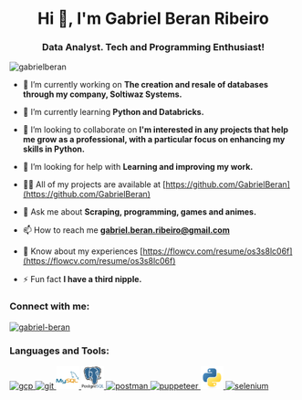 <h1 align="center">Hi 👋, I'm Gabriel Beran Ribeiro</h1>
<h3 align="center">Data Analyst. Tech and Programming Enthusiast!</h3>

<p align="left"> <img src="https://komarev.com/ghpvc/?username=gabrielberan&label=Profile%20views&color=0e75b6&style=flat" alt="gabrielberan" /> </p>

- 🔭 I’m currently working on **The creation and resale of databases through my company, Soltiwaz Systems.**

- 🌱 I’m currently learning **Python and Databricks.**

- 👯 I’m looking to collaborate on **I'm interested in any projects that help me grow as a professional, with a particular focus on enhancing my skills in Python.**

- 🤝 I’m looking for help with **Learning and improving my work.**

- 👨‍💻 All of my projects are available at [https://github.com/GabrielBeran](https://github.com/GabrielBeran)

- 💬 Ask me about **Scraping, programming, games and animes.**

- 📫 How to reach me **gabriel.beran.ribeiro@gmail.com**

- 📄 Know about my experiences [https://flowcv.com/resume/os3s8lc06f](https://flowcv.com/resume/os3s8lc06f)

- ⚡ Fun fact **I have a third nipple.**

<h3 align="left">Connect with me:</h3>
<p align="left">
<a href="https://linkedin.com/in/gabriel-beran" target="blank"><img align="center" src="https://raw.githubusercontent.com/rahuldkjain/github-profile-readme-generator/master/src/images/icons/Social/linked-in-alt.svg" alt="gabriel-beran" height="30" width="40" /></a>
</p>

<h3 align="left">Languages and Tools:</h3>
<p align="left"> <a href="https://cloud.google.com" target="_blank" rel="noreferrer"> <img src="https://www.vectorlogo.zone/logos/google_cloud/google_cloud-icon.svg" alt="gcp" width="40" height="40"/> </a> <a href="https://git-scm.com/" target="_blank" rel="noreferrer"> <img src="https://www.vectorlogo.zone/logos/git-scm/git-scm-icon.svg" alt="git" width="40" height="40"/> </a> <a href="https://www.mysql.com/" target="_blank" rel="noreferrer"> <img src="https://raw.githubusercontent.com/devicons/devicon/master/icons/mysql/mysql-original-wordmark.svg" alt="mysql" width="40" height="40"/> </a> <a href="https://www.postgresql.org" target="_blank" rel="noreferrer"> <img src="https://raw.githubusercontent.com/devicons/devicon/master/icons/postgresql/postgresql-original-wordmark.svg" alt="postgresql" width="40" height="40"/> </a> <a href="https://postman.com" target="_blank" rel="noreferrer"> <img src="https://www.vectorlogo.zone/logos/getpostman/getpostman-icon.svg" alt="postman" width="40" height="40"/> </a> <a href="https://github.com/puppeteer/puppeteer" target="_blank" rel="noreferrer"> <img src="https://www.vectorlogo.zone/logos/pptrdev/pptrdev-official.svg" alt="puppeteer" width="40" height="40"/> </a> <a href="https://www.python.org" target="_blank" rel="noreferrer"> <img src="https://raw.githubusercontent.com/devicons/devicon/master/icons/python/python-original.svg" alt="python" width="40" height="40"/> </a> <a href="https://www.selenium.dev" target="_blank" rel="noreferrer"> <img src="https://raw.githubusercontent.com/detain/svg-logos/780f25886640cef088af994181646db2f6b1a3f8/svg/selenium-logo.svg" alt="selenium" width="40" height="40"/> </a> </p>
